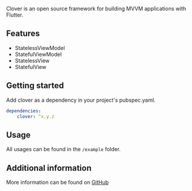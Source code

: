 <!-- 
This README describes the package. If you publish this package to pub.dev,
this README's contents appear on the landing page for your package.

For information about how to write a good package README, see the guide for
[writing package pages](https://dart.dev/guides/libraries/writing-package-pages). 

For general information about developing packages, see the Dart guide for
[creating packages](https://dart.dev/guides/libraries/create-library-packages)
and the Flutter guide for
[developing packages and plugins](https://flutter.dev/developing-packages). 
-->

Clover is an open source framework for building MVVM applications with Flutter.

## Features

- StatelessViewModel
- StatefulViewModel
- StatelessView
- StatefulView

## Getting started

Add clover as a dependency in your project's pubspec.yaml.

``` yaml
dependencies:
    clover: ^x.y.z
```

## Usage

All usages can be found in the `/example` folder.

## Additional information

More information can be found on [GitHub](https://github.com/yanshouwang/clover)
